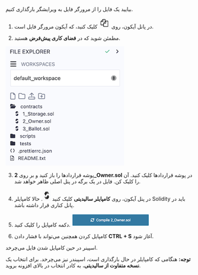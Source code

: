 بیایید یک فایل را از مرورگر فایل به ویرایشگر بارگذاری کنیم.

1. در پانل آیکون، روی ![آیکون جستجوی فایل](https://raw.githubusercontent.com/ethereum/remix-workshops/master/Basics/load_and_compile/images/files1.png "آیکون جستجوی فایل") کلیک کنید، که آیکون مرورگر فایل است.

2. مطمئن شوید که در **فضای کاری پیش‌فرض** هستید.

![فضای کار پیش‌فرض](https://raw.githubusercontent.com/ethereum/remix-workshops/master/Basics/load_and_compile/images/default_workspace_open.png)

3. پوشه قراردادها را باز کنید و بر روی **2_Owner.sol** در پوشه قراردادها کلیک کنید. آن را کلیک کن. فایل در یک برگه در پنل اصلی ظاهر خواهد شد.

4. در پنل آیکون، روی **کامپایلر سالیدیتی** کلیک کنید ![آیکون کامپایلر سالیدیتی](https://raw.githubusercontent.com/ethereum/remix-workshops/master/Basics/load_and_compile/images/solidity1.png "آیکون کامپایلر سالیدیتی"). حالا کامپایلر Solidity باید در پانل کناری قرار داشته باشد.

5. دکمه کامپایل را کلیک کنید.
   ![کامپایل کردن](https://raw.githubusercontent.com/ethereum/remix-workshops/master/Basics/load_and_compile/images/compile2owner.png "کامپایل 2_مالک")

6. کامپایل کردن همچنین می‌تواند با فشار دادن **CTRL + S** آغاز شود.

اسپینر در حین کامپایل شدن فایل می‌چرخد.

**توجه:** هنگامی که کامپایلر در حال بارگذاری است، اسپیندر نیز می‌چرخد.  برای انتخاب یک **نسخه متفاوت از سالیدیتی**، به کادر انتخاب در بالای افزونه بروید.

